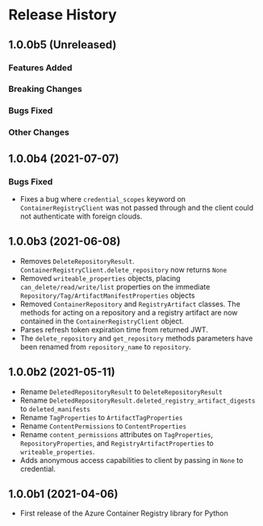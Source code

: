 # Release History

## 1.0.0b5 (Unreleased)

### Features Added

### Breaking Changes

### Bugs Fixed

### Other Changes

## 1.0.0b4 (2021-07-07)
### Bugs Fixed
* Fixes a bug where `credential_scopes` keyword on `ContainerRegistryClient` was not passed through and the client could not authenticate with foreign clouds.

## 1.0.0b3 (2021-06-08)
* Removes `DeleteRepositoryResult`. `ContainerRegistryClient.delete_repository` now returns `None`
* Removed `writeable_properties` objects, placing `can_delete/read/write/list` properties on the immediate `Repository/Tag/ArtifactManifestProperties` objects
* Removed `ContainerRepository` and `RegistryArtifact` classes. The methods for acting on a repository and a registry artifact are now contained in the `ContainerRegistryClient` object.
* Parses refresh token expiration time from returned JWT.
* The `delete_repository` and `get_repository` methods parameters have been renamed from `repository_name` to `repository`.

## 1.0.0b2 (2021-05-11)
* Rename `DeletedRepositoryResult` to `DeleteRepositoryResult`
* Rename `DeletedRepositoryResult.deleted_registry_artifact_digests` to `deleted_manifests`
* Rename `TagProperties` to `ArtifactTagProperties`
* Rename `ContentPermissions` to `ContentProperties`
* Rename `content_permissions` attributes on `TagProperties`, `RepositoryProperties`, and `RegistryArtifactProperties` to `writeable_properties`.
* Adds anonymous access capabilities to client by passing in `None` to credential.

## 1.0.0b1 (2021-04-06)
* First release of the Azure Container Registry library for Python
